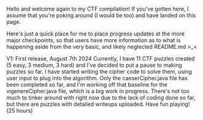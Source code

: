 Hello and welcome again to my CTF compilation! If you've gotten here, I assume that you're poking around (I would be too) and have landed on this page.

Here's just a quick place for me to place progress updates at the more major checkpoints, so that users have more information as to what is happening aside from the very basic, and likely neglected README.md >_<

V1: First release, August 7th 2024
Currently, I have 11 CTF puzzles created (5 easy, 3 medium, 3 hard) and I've decided to put a pause to making puzzles so far. I have started writing the cipher code to solve them, using user input to plug into the algorithm. Only the caeserCipher.java file has been completed so far, and I'm working off that baseline for the vigenereCipher.java file, which is a big work in progress. There's not too much to tinker around with right now due to the lack of coding done so far, but there are puzzles with detailed writeups uploaded. Have fun playing! (25 hours)